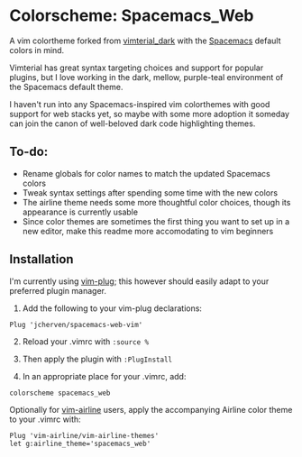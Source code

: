 # Colorscheme: Spacemacs_Web

A vim colortheme forked from [vimterial_dark](https://github.com/larsbs/vimterial_dark) with the [Spacemacs](http://spacemacs.org) default colors in mind.

Vimterial has great syntax targeting choices and support for popular plugins, but I love working in the dark, mellow, purple-teal environment of the Spacemacs default theme.

I haven't run into any Spacemacs-inspired vim colorthemes with good support for web stacks yet, so maybe with some more adoption it someday can join the canon of well-beloved dark code highlighting themes.

## To-do:
- Rename globals for color names to match the updated Spacemacs colors
- Tweak syntax settings after spending some time with the new colors
- The airline theme needs some more thoughtful color choices, though its appearance is currently usable
- Since color themes are sometimes the first thing you want to set up in a new editor, make this readme more accomodating to vim beginners

## Installation
I'm currently using [vim-plug](https://github.com/junegunn/vim-plug); this however should easily adapt to your preferred plugin manager.

1. Add the following to your vim-plug declarations:
```
Plug 'jcherven/spacemacs-web-vim'
```
2. Reload your .vimrc with `:source %`

3. Then apply the plugin with `:PlugInstall`

4. In an appropriate place for your .vimrc, add:
```
colorscheme spacemacs_web
```
Optionally for [vim-airline](https://github.com/vim-airline/vim-airline) users, apply the accompanying Airline color theme to your .vimrc with:
```
Plug 'vim-airline/vim-airline-themes'
let g:airline_theme='spacemacs_web'
```

